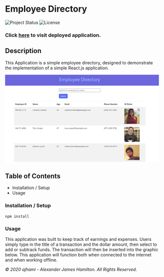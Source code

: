 # Employee Directory

![Project Status](https://img.shields.io/badge/status-In_Progress-yellow)
![License](https://img.shields.io/badge/License-mit-blue)

### Click [here](https://ajhami.github.io/employee_dir/) to visit deployed application.

## Description
This Application is a simple employee directory, designed to demonstrate the implementation of a simple React.js application.

![Screenshot](./public/app_screenshot.PNG)

## Table of Contents
- Installation / Setup
- Usage

### Installation / Setup
```git
npm install
```
### Usage
This application was built to keep track of earnings and expenses. Users simply type in the title of a transaction and the dollar amount, then select to add or subtrack funds. The transaction will then be inserted into the graphic below. This application will function both when connected to the internet and when working offline.



*© 2020 ajhami - Alexander James Hamilton. All Rights Reserved.*
